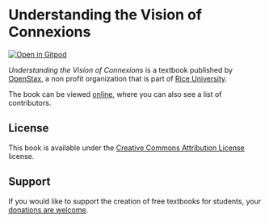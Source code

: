 # Understanding the Vision of Connexions

[![Open in Gitpod](https://gitpod.io/button/open-in-gitpod.svg)](https://gitpod.io/from-referrer/)

_Understanding the Vision of Connexions_ is a textbook published by [OpenStax](https://openstax.org/), a non profit organization that is part of [Rice University](https://www.rice.edu/).

The book can be viewed [online](https://github.com/cnx-user-books/cnxbook-understanding-the-vision-of-connexions/releases/latest), where you can also see a list of contributors.

## License
This book is available under the [Creative Commons Attribution License](./LICENSE) license.

## Support
If you would like to support the creation of free textbooks for students, your [donations are welcome](https://riceconnect.rice.edu/donation/support-openstax-banner).
